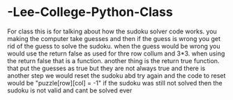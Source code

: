 # -Lee-College-Python-Class
For class
this is for talking about how the sudoku solver code works.
you making the computer take guesses and then if the guess is wrong you get rid of the guess to solve the sudoku.
when the guess would be wrong you would use the return false as used for thre row collum and 3*3.
when using the return false that is a function.
another thing is the return true function.
that put the guesses as true
but they are not always true and there is another step
we would reset the sudoku abd try again and the code to reset would be "puzzle[row][col] = -1"
if the sudoku was still not solved then the sudoku is not valid and cant be solved ever
